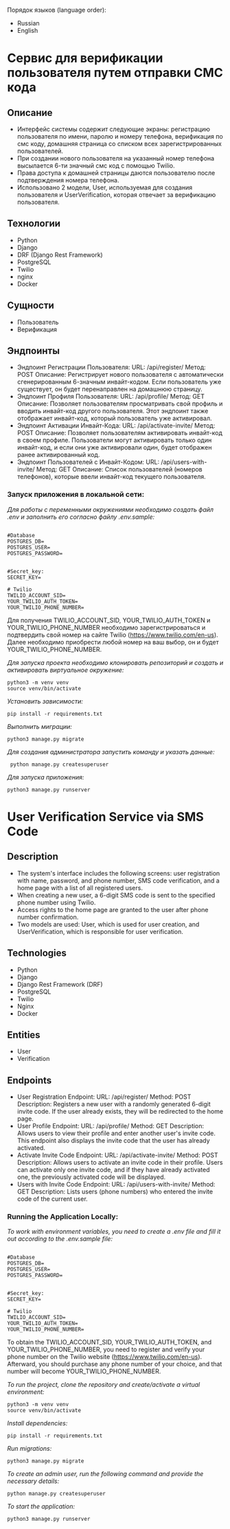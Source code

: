 Порядок языков (language order):
* Russian
* English
# Cервис для верификации пользователя путем отправки СМС кода
## Описание
* Интерфейс системы содержит следующие экраны: регистрацию пользователя по имени, паролю и номеру телефона, верификация по смс коду, домашняя страница со списком всех зарегистрированных пользователей.
* При создании нового пользователя на указанный номер телефона высылается 6-ти значный смс код с помощью Twilio.
* Права доступа к домашней страницы даются пользователю после подтверждения номера телефона.
* Использовано 2 модели, User, используемая для создания пользователя и UserVerification, которая отвечает за верификацию пользователя.
## Технологии
* Python
* Django
* DRF (Django Rest Framework)
* PostgreSQL
* Twilio
* nginx
* Docker
## Сущности
* Пользователь
* Верификация
## Эндпоинты
* Эндпоинт Регистрации Пользователя:
URL: /api/register/
Метод: POST
Описание: Регистрирует нового пользователя с автоматически сгенерированным 6-значным инвайт-кодом. Если пользователь уже существует, он будет перенаправлен на домашнюю страницу.
* Эндпоинт Профиля Пользователя:
URL: /api/profile/
Метод: GET
Описание: Позволяет пользователям просматривать свой профиль и вводить инвайт-код другого пользователя. Этот эндпоинт также отображает инвайт-код, который пользователь уже активировал.
* Эндпоинт Активации Инвайт-Кода:
URL: /api/activate-invite/
Метод: POST
Описание: Позволяет пользователям активировать инвайт-код в своем профиле. Пользователи могут активировать только один инвайт-код, и если они уже активировали один, будет отображен ранее активированный код.
* Эндпоинт Пользователей с Инвайт-Кодом:
URL: /api/users-with-invite/
Метод: GET
Описание: Список пользователей (номеров телефонов), которые ввели инвайт-код текущего пользователя.

### Запуск приложения в локальной сети:
_Для работы с переменными окружениями необходимо создать файл .env и заполнить его согласно файлу .env.sample:_
```

#Database
POSTGRES_DB=
POSTGRES_USER=
POSTGRES_PASSWORD=


#Secret_key:
SECRET_KEY=

# Twilio
TWILIO_ACCOUNT_SID=
YOUR_TWILIO_AUTH_TOKEN=
YOUR_TWILIO_PHONE_NUMBER=
```
Для получения TWILIO_ACCOUNT_SID, YOUR_TWILIO_AUTH_TOKEN и YOUR_TWILIO_PHONE_NUMBER необходимо зарегистрироваться и подтвердить свой номер на сайте Twilio (https://www.twilio.com/en-us). 
Далее необходимо приобрести любой номер на ваш выбор, он и будет YOUR_TWILIO_PHONE_NUMBER.

_Для запуска проекта необходимо клонировать репозиторий и создать и активировать виртуальное окружение:_ 
```
python3 -m venv venv
source venv/bin/activate
```
_Установить зависимости:_
```
pip install -r requirements.txt
```
_Выполнить миграции:_
```
python3 manage.py migrate
```
_Для создания администратора запустить команду и указать данные:_
```
 python manage.py createsuperuser
```
_Для запуска приложения:_
```
python3 manage.py runserver
```

# User Verification Service via SMS Code
## Description
* The system's interface includes the following screens: user registration with name, password, and phone number, SMS code verification, and a home page with a list of all registered users.
* When creating a new user, a 6-digit SMS code is sent to the specified phone number using Twilio.
* Access rights to the home page are granted to the user after phone number confirmation.
* Two models are used: User, which is used for user creation, and UserVerification, which is responsible for user verification.
## Technologies
* Python
* Django
* Django Rest Framework (DRF)
* PostgreSQL
* Twilio
* Nginx
* Docker
## Entities
* User
* Verification
## Endpoints
* User Registration Endpoint:
URL: /api/register/
Method: POST
Description: Registers a new user with a randomly generated 6-digit invite code. If the user already exists, they will be redirected to the home page.
* User Profile Endpoint:
URL: /api/profile/
Method: GET
Description: Allows users to view their profile and enter another user's invite code. This endpoint also displays the invite code that the user has already activated.
* Activate Invite Code Endpoint:
URL: /api/activate-invite/
Method: POST
Description: Allows users to activate an invite code in their profile. Users can activate only one invite code, and if they have already activated one, the previously activated code will be displayed.
* Users with Invite Code Endpoint:
URL: /api/users-with-invite/
Method: GET
Description: Lists users (phone numbers) who entered the invite code of the current user.
### Running the Application Locally:
_To work with environment variables, you need to create a .env file and fill it out according to the .env.sample file:_
```

#Database
POSTGRES_DB=
POSTGRES_USER=
POSTGRES_PASSWORD=


#Secret_key:
SECRET_KEY=

# Twilio
TWILIO_ACCOUNT_SID=
YOUR_TWILIO_AUTH_TOKEN=
YOUR_TWILIO_PHONE_NUMBER=
```

To obtain the TWILIO_ACCOUNT_SID, YOUR_TWILIO_AUTH_TOKEN, and YOUR_TWILIO_PHONE_NUMBER, you need to register and verify your phone number on the Twilio website (https://www.twilio.com/en-us).
Afterward, you should purchase any phone number of your choice, and that number will become YOUR_TWILIO_PHONE_NUMBER.

_To run the project, clone the repository and create/activate a virtual environment:_
```
python3 -m venv venv
source venv/bin/activate
```
_Install dependencies:_
```
pip install -r requirements.txt
```
_Run migrations:_
```
python3 manage.py migrate
```
_To create an admin user, run the following command and provide the necessary details:_
```
python manage.py createsuperuser
```
_To start the application:_
```
python3 manage.py runserver
```